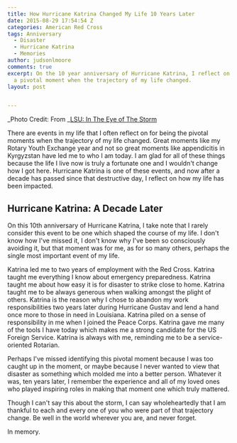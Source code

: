 ```yaml
---
title: How Hurricane Katrina Changed My Life 10 Years Later
date: 2015-08-29 17:54:54 Z
categories: American Red Cross
tags: Anniversary
  - Disaster
  - Hurricane Katrina
  - Memories
author: judsonlmoore
comments: true
excerpt: On the 10 year anniversary of Hurricane Katrina, I reflect on how that was
  a pivotal moment when the trajectory of my life changed.
layout: post


---
```


_Photo Credit: From _[LSU: In The Eye of The Storm](https://www.judsonlmoore.com/get/lsu-in-the-eye-of-the-storm/)

There are events in my life that I often reflect on for being the pivotal moments when the trajectory of my life changed. Great moments like my Rotary Youth Exchange year and not so great moments like appendicitis in Kyrgyzstan have led me to who I am today. I am glad for all of these things because the life I live now is truly a fortunate one and I wouldn't change how I got here. Hurricane Katrina is one of these events, and now after a decade has passed since that destructive day, I reflect on how my life has been impacted.

## Hurricane Katrina: A Decade Later

On this 10th anniversary of Hurricane Katrina, I take note that I rarely consider this event to be one which shaped the course of my life. I don't know how I've missed it, I don't know why I've been so consciously avoiding it, but that moment was for me, as for so many others, perhaps the single most important event of my life.

Katrina led me to two years of employment with the Red Cross. Katrina taught me everything I know about emergency preparedness. Katrina taught me about how easy it is for disaster to strike close to home. Katrina taught me to be always generous when walking amongst the plight of others. Katrina is the reason why I chose to abandon my work responsibilities two years later during Hurricane Gustav and lend a hand once more to those in need in Louisiana. Katrina piled on a sense of responsibility in me when I joined the Peace Corps. Katrina gave me many of the tools I have today which makes me a strong candidate for the US Foreign Service. Katrina is always with me, reminding me to be a service-oriented Rotarian.

Perhaps I've missed identifying this pivotal moment because I was too caught up in the moment, or maybe because I never wanted to view that disaster as something which molded me into a better person. Whatever it was, ten years later, I remember the experience and all of my loved ones who played inspiring roles in making that moment one which truly mattered.

Though I can't say this about the storm, I can say wholeheartedly that I am thankful to each and every one of you who were part of that trajectory change. Be well in the world wherever you are, and never forget.

In memory.
